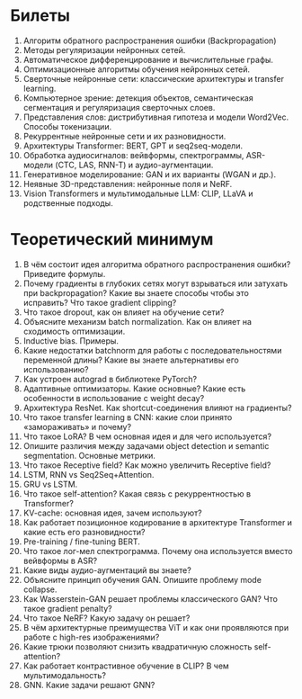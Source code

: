 # Билеты

1. Алгоритм обратного распространения ошибки (Backpropagation)  
2. Методы регуляризации нейронных сетей.  
3. Автоматическое дифференцирование и вычислительные графы.  
4. Оптимизационные алгоритмы обучения нейронных сетей.
5. Сверточные нейронные сети: классические архитектуры и transfer learning.  
6. Компьютерное зрение: детекция объектов, семантическая сегментация и регуляризация сверточных слоев.  
7. Представления слов: дистрибутивная гипотеза и модели Word2Vec. Способы токенизации.  
8. Рекуррентные нейронные сети и их разновидности.  
9. Архитектуры Transformer: BERT, GPT и seq2seq-модели.  
10. Обработка аудиосигналов: вейвформы, спектрограммы, ASR-модели (CTC, LAS, RNN-T) и аудио-аугментации.  
11. Генеративное моделирование: GAN и их варианты (WGAN и др.).  
12. Неявные 3D-представления: нейронные поля и NeRF.  
13. Vision Transformers и мультимодальные LLM: CLIP, LLaVA и родственные подходы.  

# Теоретический минимум

1. В чём состоит идея алгоритма обратного распространения ошибки? Приведите формулы.    
2. Почему градиенты в глубоких сетях могут взрываться или затухать при backpropagation? Какие вы знаете способы чтобы это исправить? Что такое gradient clipping?  
3. Что такое dropout, как он влияет на обучение сети?    
4. Объясните механизм batch normalization. Как он влияет на сходимость оптимизации.   
5. Inductive bias. Примеры.  
6. Какие недостатки batchnorm для работы с последовательностями переменной длины? Какие вы знаете альтернативы его использованию?   
7. Как устроен autograd в библиотеке PyTorch?    
8. Адаптивные оптимизаторы. Какие основные? Какие есть особенности в использование с weight decay?
9. Архитектура ResNet. Как shortcut-соединения влияют на градиенты?    
10. Что такое transfer learning в CNN: какие слои принято «замораживать» и почему?
11. Что такое LoRA? В чем основная идея и для чего используется?
12. Опишите различия между задачами object detection и semantic segmentation. Основные метрики.    
13. Что такое Receptive field? Как можно увеличить Receptive field?  
15. LSTM, RNN vs Seq2Seq+Attention.  
16. GRU vs LSTM.   
17. Что такое self-attention? Какая связь с рекуррентностью в Transformer?  
18. KV-cache: основная идея, зачем используют?  
19. Как работает позиционное кодирование в архитектуре Transformer и какие есть его разновидности?    
20. Pre-training / fine-tuning BERT.  
21. Что такое лог-мел спектрограмма. Почему она используется вместо вейвформы в ASR?    
22. Какие виды аудио-аугментаций вы знаете?    
23. Объясните принцип обучения GAN. Опишите проблему mode collapse.    
24. Как Wasserstein-GAN решает проблемы классического GAN? Что такое gradient penalty?    
25. Что такое NeRF? Какую задачу он решает?   
26. В чём архитектурные преимущества ViT и как они проявляются при работе с high-res изображениями?   
27. Какие трюки позволяют снизить квадратичную сложность self-attention?  
28. Как работает контрастивное обучение в CLIP? В чем мультимодальность?    
29. GNN. Какие задачи решают GNN?
